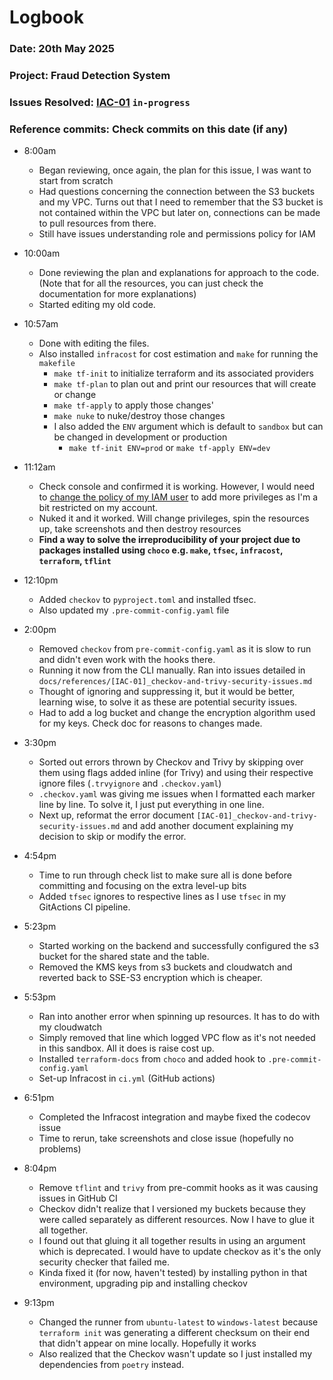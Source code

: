 # Logbook
### Date: 20th May 2025
### Project: Fraud Detection System
### Issues Resolved: [IAC-01](https://github.com/EsosaOrumwese/fraud-detection-system/issues/4) `in-progress`
### Reference commits: Check commits on this date (if any)

* 8:00am
  * Began reviewing, once again, the plan for this issue, I was want to start from scratch
  * Had questions concerning the connection between the S3 buckets and my VPC. Turns out that I need to remember that the S3 bucket is not contained within the VPC but later on, connections can be made to pull resources from there.
  * Still have issues understanding role and permissions policy for IAM
  
* 10:00am
  * Done reviewing the plan and explanations for approach to the code. (Note that for all the resources, you can just check the documentation for more explanations)
  * Started editing my old  code.

* 10:57am
  * Done with editing the files.
  * Also installed `infracost` for cost estimation and `make` for running the `makefile`
    * `make tf-init` to initialize terraform and its associated providers
    * `make tf-plan` to plan out and print our resources that will create or change
    * `make tf-apply` to apply those changes'
    * `make nuke` to nuke/destroy those changes
    * I also added the `ENV` argument which is default to `sandbox` but can be changed in development or production
      * `make tf-init ENV=prod` or `make tf-apply ENV=dev`

* 11:12am
  * Check console and confirmed it is working. However, I would need to [change the policy of my IAM user](https://www.youtube.com/watch?v=CjKhQoYeR4Q) to add more privileges as I'm a bit restricted on my account.
  * Nuked it and it worked. Will change privileges, spin the resources up, take screenshots and then destroy resources
  * **Find a way to solve the irreproducibility of your project due to packages installed using `choco` e.g. `make`, `tfsec`, `infracost`, `terraform`, `tflint`**

* 12:10pm
  * Added `checkov` to `pyproject.toml` and installed tfsec.
  * Also updated my `.pre-commit-config.yaml` file

* 2:00pm
  * Removed `checkov` from `pre-commit-config.yaml` as it is slow to run and didn't even work with the hooks there. 
  * Running it now from the CLI manually. Ran into issues detailed in `docs/references/[IAC-01]_checkov-and-trivy-security-issues.md`
  * Thought of ignoring and suppressing it, but it would be better, learning wise, to solve it as these are potential security issues.
  * Had to add a log bucket and change the encryption algorithm used for my keys. Check doc for reasons to changes made.

* 3:30pm
  * Sorted out errors thrown by Checkov and Trivy by skipping over them using flags added inline (for Trivy) and using their respective ignore files (`.trvyignore` and `.checkov.yaml`)
  * `.checkov.yaml` was giving me issues when I formatted each marker line by line. To solve it, I just put everything in one line.
  * Next up, reformat the error document `[IAC-01]_checkov-and-trivy-security-issues.md` and add another document explaining my decision to skip or modify the error.

* 4:54pm
  * Time to run through check list to make sure all is done before committing and focusing on the extra level-up bits
  * Added `tfsec` ignores to respective lines as I use `tfsec` in my GitActions CI pipeline.
  
* 5:23pm
  * Started working on the backend and successfully configured the s3 bucket for the shared state and the table.
  * Removed the KMS keys from s3 buckets and cloudwatch and reverted back to SSE-S3 encryption which is cheaper.

* 5:53pm
  * Ran into another error when spinning up resources. It has to do with my cloudwatch
  * Simply removed that line which logged VPC flow as it's not needed in this sandbox. All it does is raise cost up.
  * Installed `terraform-docs` from `choco` and added hook to `.pre-commit-config.yaml`
  * Set-up Infracost in `ci.yml` (GitHub actions)

* 6:51pm
  * Completed the Infracost integration and maybe fixed the codecov issue
  * Time to rerun, take screenshots and close issue (hopefully no problems)

* 8:04pm
  * Remove `tflint` and `trivy` from pre-commit hooks as it was causing issues in GitHub CI
  * Checkov didn't realize that I versioned my buckets because they were called separately as different resources. Now I have to glue it all together.
  * I found out that gluing it all together results in using an argument which is deprecated. I would have to update checkov as it's the only security checker that failed me.
  * Kinda fixed it (for now, haven't tested) by installing python in that environment, upgrading pip and installing checkov

* 9:13pm
  * Changed the runner from `ubuntu-latest` to `windows-latest` because `terraform init` was generating a different checksum on their end that didn't appear on mine locally. Hopefully it works
  * Also realized that the Checkov wasn't update so I just installed my dependencies from `poetry` instead.